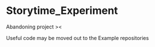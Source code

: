 # Storytime_Experiment
Abandoning project >&lt; 

Useful code may be moved out to the Example repositories 
